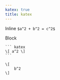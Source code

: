 ```yaml
---
katex: true
title: katex
---
```


Inline `$a^2 + b^2 = c^2$`

Block

    ``` katex
    \[ a^2 \]
    ```

``` katex
\[
    b^2
\]
```
